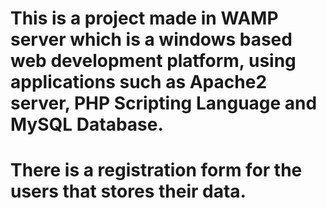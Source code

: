 # This is a project made in WAMP server which is a windows based web development platform, using applications such as Apache2 server, PHP Scripting Language and MySQL Database.
# There is a registration form for the users that stores their data.
